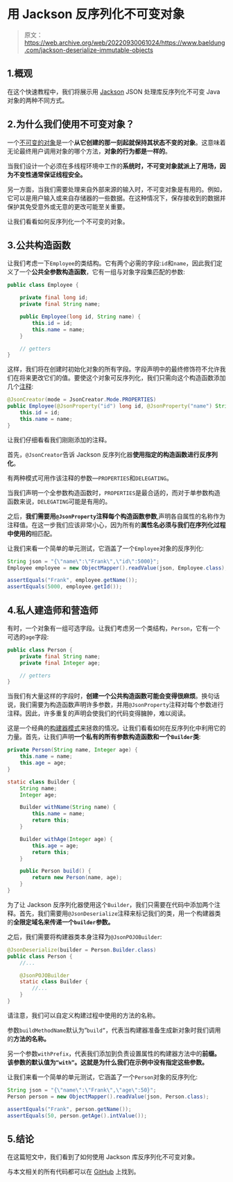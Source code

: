 # 用 Jackson 反序列化不可变对象

> 原文：<https://web.archive.org/web/20220930061024/https://www.baeldung.com/jackson-deserialize-immutable-objects>

## 1.概观

在这个快速教程中，我们将展示用 [Jackson](/web/20221106121625/https://www.baeldung.com/jackson) JSON 处理库反序列化不可变 Java 对象的两种不同方式。

## 2.为什么我们使用不可变对象？

一个[不可变的对象](/web/20221106121625/https://www.baeldung.com/java-immutable-object)是一个**从它创建的那一刻起就保持其状态不变的对象**。这意味着无论最终用户调用对象的哪个方法，**对象的行为都是一样的**。

当我们设计一个必须在多线程环境中工作的**系统时，不可变对象就派上了用场，因为不变性通常保证线程安全。**

另一方面，当我们需要处理来自外部来源的输入时，不可变对象是有用的。例如，它可以是用户输入或来自存储器的一些数据。在这种情况下，保存接收到的数据并保护其免受意外或无意的更改可能至关重要。

让我们看看如何反序列化一个不可变的对象。

## 3.公共构造函数

让我们考虑一下`Employee`的类结构。它有两个必需的字段:`id`和`name`，因此我们定义了一个**公共全参数构造函数**，它有一组与对象字段集匹配的参数:

```java
public class Employee {

    private final long id;
    private final String name;

    public Employee(long id, String name) {
        this.id = id;
        this.name = name;
    }

    // getters
}
```

这样，我们将在创建时初始化对象的所有字段。字段声明中的最终修饰符不允许我们在将来更改它们的值。要使这个对象可反序列化，我们只需向这个构造函数添加几个[注释](/web/20221106121625/https://www.baeldung.com/jackson-annotations):

```java
@JsonCreator(mode = JsonCreator.Mode.PROPERTIES)
public Employee(@JsonProperty("id") long id, @JsonProperty("name") String name) {
    this.id = id;
    this.name = name;
}
```

让我们仔细看看我们刚刚添加的注释。

首先，`@JsonCreator`告诉 Jackson 反序列化器**使用指定的构造函数进行反序列化**。

有两种模式可用作该注释的参数—`PROPERTIES`和`DELEGATING`。

当我们声明一个全参数构造函数时，`PROPERTIES`是最合适的，而对于单参数构造函数来说，`DELEGATING`可能是有用的。

之后，**我们需要用`@JsonProperty`注释每个构造函数参数**,声明各自属性的名称作为注释值。在这一步我们应该非常小心，因为所有的**属性名必须与我们在序列化过程中使用的**相匹配。

让我们来看一个简单的单元测试，它涵盖了一个`Employee`对象的反序列化:

```java
String json = "{\"name\":\"Frank\",\"id\":5000}";
Employee employee = new ObjectMapper().readValue(json, Employee.class);

assertEquals("Frank", employee.getName());
assertEquals(5000, employee.getId());
```

## 4.私人建造师和营造师

有时，一个对象有一组可选字段。让我们考虑另一个类结构，`Person`，它有一个可选的`age`字段:

```java
public class Person {
    private final String name;
    private final Integer age;

    // getters
}
```

当我们有大量这样的字段时，**创建一个公共构造函数可能会变得很麻烦**。换句话说，我们需要为构造函数声明许多参数，并用`@JsonProperty`注释对每个参数进行注释。因此，许多重复的声明会使我们的代码变得臃肿，难以阅读。

这是一个经典的[构建器模式](/web/20221106121625/https://www.baeldung.com/creational-design-patterns)来拯救的情况。让我们看看如何在反序列化中利用它的力量。首先，让我们声明**一个私有的所有参数构造函数和一个`Builder`类**:

```java
private Person(String name, Integer age) {
    this.name = name;
    this.age = age;
}

static class Builder {
    String name;
    Integer age;

    Builder withName(String name) {
        this.name = name;
        return this;
    }

    Builder withAge(Integer age) {
        this.age = age;
        return this;
    }

    public Person build() {
        return new Person(name, age);
    } 
}
```

为了让 Jackson 反序列化器使用这个`Builder`，我们只需要在代码中添加两个注释。首先，我们需要用`@JsonDeserialize`注释来标记我们的类，用一个构建器类的**全限定域名来传递一个`builder`参数。**

之后，我们需要将构建器类本身注释为`@JsonPOJOBuilder`:

```java
@JsonDeserialize(builder = Person.Builder.class)
public class Person {
    //...

    @JsonPOJOBuilder
    static class Builder {
        //...
    }
}
```

请注意，我们可以自定义构建过程中使用的方法的名称。

参数`buildMethodName`默认为“`build”`，代表当构建器准备生成新对象时我们调用的**方法的名称。**

另一个参数`withPrefix`，代表我们添加到负责设置属性的构建器方法中的**前缀。该参数的默认值为`“with”`。这就是为什么我们在示例中没有指定这些参数。**

让我们来看一个简单的单元测试，它涵盖了一个`Person`对象的反序列化:

```java
String json = "{\"name\":\"Frank\",\"age\":50}";
Person person = new ObjectMapper().readValue(json, Person.class);

assertEquals("Frank", person.getName());
assertEquals(50, person.getAge().intValue());
```

## 5.结论

在这篇短文中，我们看到了如何使用 Jackson 库反序列化不可变对象。

与本文相关的所有代码都可以在 [GitHub](https://web.archive.org/web/20221106121625/https://github.com/eugenp/tutorials/tree/master/jackson-modules/jackson-conversions) 上找到。